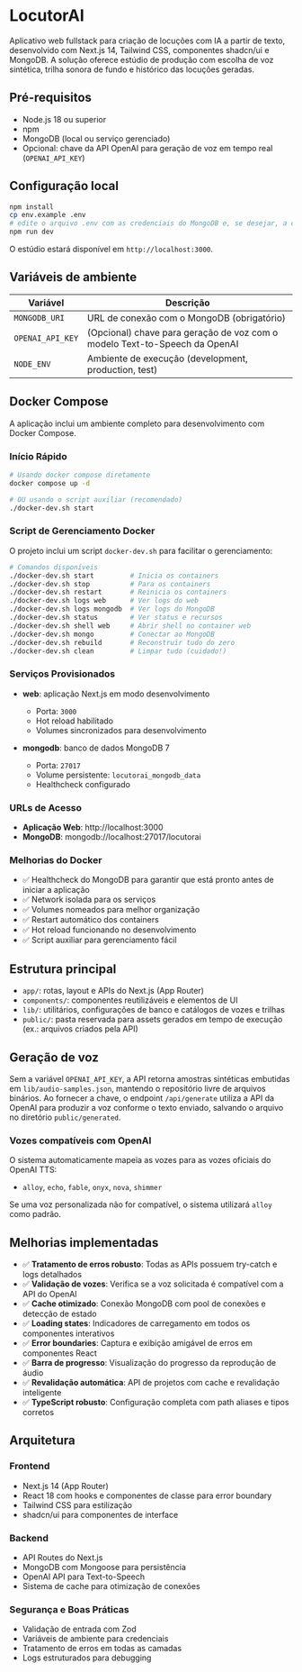 # LocutorAI

Aplicativo web fullstack para criação de locuções com IA a partir de texto, desenvolvido com Next.js 14, Tailwind CSS, componentes shadcn/ui e MongoDB. A solução oferece estúdio de produção com escolha de voz sintética, trilha sonora de fundo e histórico das locuções geradas.

## Pré-requisitos

- Node.js 18 ou superior
- npm
- MongoDB (local ou serviço gerenciado)
- Opcional: chave da API OpenAI para geração de voz em tempo real (`OPENAI_API_KEY`)

## Configuração local

```bash
npm install
cp env.example .env
# edite o arquivo .env com as credenciais do MongoDB e, se desejar, a chave da OpenAI
npm run dev
```

O estúdio estará disponível em `http://localhost:3000`.

## Variáveis de ambiente

| Variável | Descrição |
| --- | --- |
| `MONGODB_URI` | URL de conexão com o MongoDB (obrigatório) |
| `OPENAI_API_KEY` | (Opcional) chave para geração de voz com o modelo Text-to-Speech da OpenAI |
| `NODE_ENV` | Ambiente de execução (development, production, test) |

## Docker Compose

A aplicação inclui um ambiente completo para desenvolvimento com Docker Compose.

### Início Rápido

```bash
# Usando docker compose diretamente
docker compose up -d

# OU usando o script auxiliar (recomendado)
./docker-dev.sh start
```

### Script de Gerenciamento Docker

O projeto inclui um script `docker-dev.sh` para facilitar o gerenciamento:

```bash
# Comandos disponíveis
./docker-dev.sh start         # Inicia os containers
./docker-dev.sh stop          # Para os containers
./docker-dev.sh restart       # Reinicia os containers
./docker-dev.sh logs web      # Ver logs do web
./docker-dev.sh logs mongodb  # Ver logs do MongoDB
./docker-dev.sh status        # Ver status e recursos
./docker-dev.sh shell web     # Abrir shell no container web
./docker-dev.sh mongo         # Conectar ao MongoDB
./docker-dev.sh rebuild       # Reconstruir tudo do zero
./docker-dev.sh clean         # Limpar tudo (cuidado!)
```

### Serviços Provisionados

- **web**: aplicação Next.js em modo desenvolvimento
  - Porta: `3000`
  - Hot reload habilitado
  - Volumes sincronizados para desenvolvimento

- **mongodb**: banco de dados MongoDB 7
  - Porta: `27017`
  - Volume persistente: `locutorai_mongodb_data`
  - Healthcheck configurado

### URLs de Acesso

- **Aplicação Web**: http://localhost:3000
- **MongoDB**: mongodb://localhost:27017/locutorai

### Melhorias do Docker

- ✅ Healthcheck do MongoDB para garantir que está pronto antes de iniciar a aplicação
- ✅ Network isolada para os serviços
- ✅ Volumes nomeados para melhor organização
- ✅ Restart automático dos containers
- ✅ Hot reload funcionando no desenvolvimento
- ✅ Script auxiliar para gerenciamento fácil

## Estrutura principal

- `app/`: rotas, layout e APIs do Next.js (App Router)
- `components/`: componentes reutilizáveis e elementos de UI
- `lib/`: utilitários, configurações de banco e catálogos de vozes e trilhas
- `public/`: pasta reservada para assets gerados em tempo de execução (ex.: arquivos criados pela API)

## Geração de voz

Sem a variável `OPENAI_API_KEY`, a API retorna amostras sintéticas embutidas em `lib/audio-samples.json`, mantendo o repositório livre de arquivos binários. Ao fornecer a chave, o endpoint `/api/generate` utiliza a API da OpenAI para produzir a voz conforme o texto enviado, salvando o arquivo no diretório `public/generated`.

### Vozes compatíveis com OpenAI

O sistema automaticamente mapeia as vozes para as vozes oficiais do OpenAI TTS:
- `alloy`, `echo`, `fable`, `onyx`, `nova`, `shimmer`

Se uma voz personalizada não for compatível, o sistema utilizará `alloy` como padrão.

## Melhorias implementadas

- ✅ **Tratamento de erros robusto**: Todas as APIs possuem try-catch e logs detalhados
- ✅ **Validação de vozes**: Verifica se a voz solicitada é compatível com a API do OpenAI
- ✅ **Cache otimizado**: Conexão MongoDB com pool de conexões e detecção de estado
- ✅ **Loading states**: Indicadores de carregamento em todos os componentes interativos
- ✅ **Error boundaries**: Captura e exibição amigável de erros em componentes React
- ✅ **Barra de progresso**: Visualização do progresso da reprodução de áudio
- ✅ **Revalidação automática**: API de projetos com cache e revalidação inteligente
- ✅ **TypeScript robusto**: Configuração completa com path aliases e tipos corretos

## Arquitetura

### Frontend
- Next.js 14 (App Router)
- React 18 com hooks e componentes de classe para error boundary
- Tailwind CSS para estilização
- shadcn/ui para componentes de interface

### Backend
- API Routes do Next.js
- MongoDB com Mongoose para persistência
- OpenAI API para Text-to-Speech
- Sistema de cache para otimização de conexões

### Segurança e Boas Práticas
- Validação de entrada com Zod
- Variáveis de ambiente para credenciais
- Tratamento de erros em todas as camadas
- Logs estruturados para debugging
